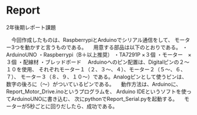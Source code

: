 # Report

2年後期レポート課題

　今回作成したものは、RaspberrypiとArduinoでシリアル通信をして、
モーター3つを動かすと言うものである。
　用意する部品は以下のとおりである。
	・ArduinoUNO
	・Raspberrypi（B＋以上推奨）
	・TA7291P ×３個
	・モーター　×３個
	・配線材
	・ブレッドボード
　Arduinoへのピン配置は、Digitalピンの２〜１０を使用、
それぞれモーター１（２、３〜、４）、モーター２（５〜、６、７）、
モーター３（８、９、１０〜）である。Analogピンとして使うピンは、
数字の後ろに（〜）がついているピンである。
　動作方法は、Arduinoに、Report_Motor_Drive.inoというプログラムを、
Arduino IDEというソフトを使ってArduinoUNOに書き込む、
次にpythonでReport_Serial.pyを起動する。
　モーターが5秒ごとに回りだしたら、成功である。
